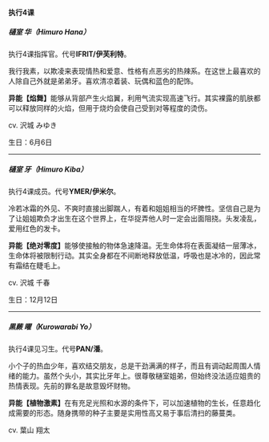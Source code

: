 <h4>执行4课</h4>

##### 樋室 华（Himuro Hana）
执行4课指挥官。代号<b>IFRIT/伊芙利特</b>。

我行我素，以欺凌来表现情热和爱意、性格有点恶劣的热辣系。在这世上最喜欢的人除自己外就是弟弟牙。喜欢清凉着装、玩偶和蓝色的配饰。

<b>异能【焰舞】</b>能够从背部产生火焰翼，利用气流实现高速飞行。其实裸露的肌肤都可以释放同样的火焰，但用于烧灼会使自己受到对等程度的烫伤。


cv. 沢城 みゆき

生日：6月6日

---
##### 樋室 牙（Himuro Kiba）
执行4课成员。代号<b>YMER/伊米尔</b>。

冷若冰霜的外见、不爽时直接出脚踹人，有着和姐姐相当的坏脾性。坚信自己是为了让姐姐欺负才出生在这个世界上，在华捉弄他人时一定会出面阻挠。头发凌乱，爱用红色的发卡。

<b>异能【绝对零度】</b>能够使接触的物体急速降温。无生命体将在表面凝结一层薄冰，生命体将被限制行动。其实全身都在不间断地释放低温，呼吸也是冰冷的，因此常有霜结在睫毛上。

cv. 沢城 千春

生日：12月12日

---
##### 黒蕨 曜（Kurowarabi Yo）
执行4课见习生。代号<b>PAN/潘</b>。

小个子的热血少年，喜欢结交朋友，总是干劲满满的样子，而且有调动起周围人情绪的能力。虽然个头小，其实比牙年上。很尊敬樋室姐弟，但始终没法适应姐贵的热情表现。先前的罪名是故意毁坏财物。

<b>异能【植物激素】</b>在有充足光照和水源的条件下，可以加速植物的生长，任意趋化成需要的形态。随身携带的种子主要是实用性高又易于事后清扫的藤蔓类。

cv. 葉山 翔太